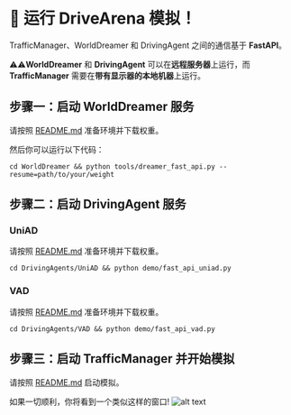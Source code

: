 # 🤩 运行 DriveArena 模拟！

TrafficManager、WorldDreamer 和 DrivingAgent 之间的通信基于 **FastAPI**。

⚠️⚠️**WorldDreamer** 和 **DrivingAgent** 可以在**远程服务器**上运行，而 **TrafficManager** 需要在**带有显示器的本地机器**上运行。

## 步骤一：启动 WorldDreamer 服务

请按照 [README.md](../WorldDreamer/README.md) 准备环境并下载权重。

然后你可以运行以下代码：
```shell
cd WorldDreamer && python tools/dreamer_fast_api.py --resume=path/to/your/weight
```

## 步骤二：启动 DrivingAgent 服务

### UniAD
请按照 [README.md](../DrivingAgents/UniAD/README_CN.md) 准备环境并下载权重。

```shell
cd DrivingAgents/UniAD && python demo/fast_api_uniad.py
```

### VAD
请按照 [README.md](../DrivingAgents/VAD/README.md) 准备环境并下载权重。

```shell
cd DrivingAgents/VAD && python demo/fast_api_vad.py
```

## 步骤三：启动 TrafficManager 并开始模拟
请按照 [README.md](../TrafficManager/README.md) 启动模拟。

如果一切顺利，你将看到一个类似这样的窗口!
![alt text](../assets/simulation.png)
